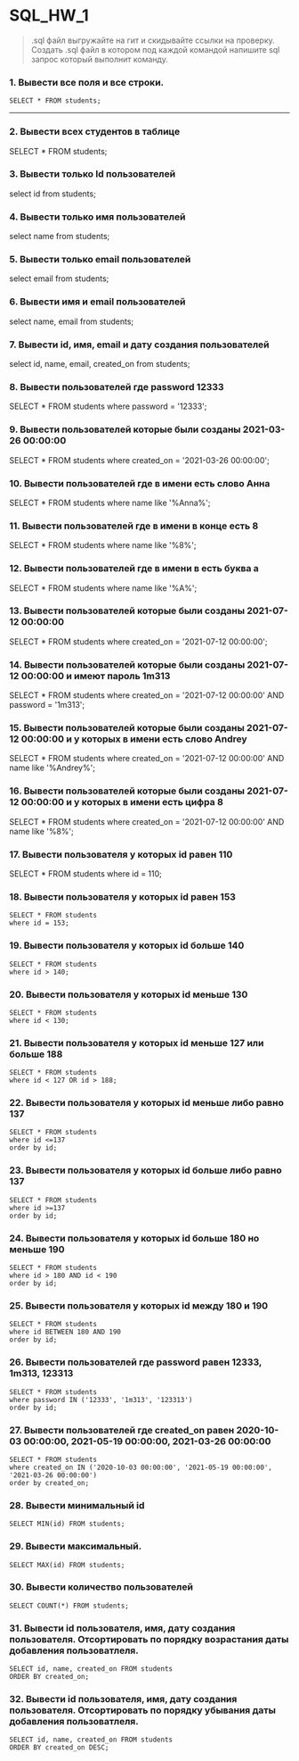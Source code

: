 # SQL_HW_1
> .sql файл выгружайте на гит и скидывайте ссылки на проверку.
> Создать .sql файл в котором под каждой командой напишите sql запрос который выполнит команду.

### 1. Вывести все поля и все строки.
```
SELECT * FROM students;
```
___
### 2. Вывести всех студентов в таблице
SELECT * FROM students;
### 3. Вывести только Id пользователей
select id from students;
### 4. Вывести только имя пользователей
select name from students;
### 5. Вывести только email пользователей
select email from students;
### 6. Вывести имя и email пользователей
select name, email from students;
### 7. Вывести id, имя, email и дату создания пользователей
select id, name, email, created_on from students;
### 8. Вывести пользователей где password 12333
SELECT * FROM students
where password = '12333';
### 9. Вывести пользователей которые были созданы 2021-03-26 00:00:00
SELECT * FROM students
where created_on  = '2021-03-26 00:00:00';
### 10. Вывести пользователей где в имени есть слово Анна
SELECT * FROM students
where name like '%Anna%';
### 11. Вывести пользователей где в имени в конце есть 8
SELECT * FROM students
where name like '%8%';
### 12. Вывести пользователей где в имени в есть буква а
SELECT * FROM students
where name like '%A%';
### 13. Вывести пользователей которые были созданы 2021-07-12 00:00:00
SELECT * FROM students
where created_on  = '2021-07-12 00:00:00';
### 14. Вывести пользователей которые были созданы 2021-07-12 00:00:00 и имеют пароль 1m313
SELECT * FROM students
where created_on  = '2021-07-12 00:00:00' AND password = '1m313';
### 15. Вывести пользователей которые были созданы 2021-07-12 00:00:00 и у которых в имени есть слово Andrey
SELECT * FROM students
where created_on  = '2021-07-12 00:00:00' AND name like '%Andrey%';
### 16. Вывести пользователей которые были созданы 2021-07-12 00:00:00 и у которых в имени есть цифра 8
SELECT * FROM students
where created_on  = '2021-07-12 00:00:00' AND name like '%8%';
### 17. Вывести пользователя у которых id равен 110
SELECT * FROM students
where id = 110;
### 18. Вывести пользователя у которых id равен 153
```
SELECT * FROM students
where id = 153;
```
### 19. Вывести пользователя у которых id больше 140
```
SELECT * FROM students
where id > 140;
```
### 20. Вывести пользователя у которых id меньше 130
```
SELECT * FROM students
where id < 130;
```
### 21. Вывести пользователя у которых id меньше 127 или больше 188
```
SELECT * FROM students
where id < 127 OR id > 188;
```
### 22. Вывести пользователя у которых id меньше либо равно 137
```
SELECT * FROM students
where id <=137
order by id;
```
### 23. Вывести пользователя у которых id больше либо равно 137
```
SELECT * FROM students
where id >=137
order by id;
```
### 24. Вывести пользователя у которых id больше 180 но меньше 190
```
SELECT * FROM students
where id > 180 AND id < 190
order by id;
```
### 25. Вывести пользователя у которых id между 180 и 190
```
SELECT * FROM students
where id BETWEEN 180 AND 190
order by id;
```
### 26. Вывести пользователей где password равен 12333, 1m313, 123313
```
SELECT * FROM students
where password IN ('12333', '1m313', '123313')
order by id;
```
### 27. Вывести пользователей где created_on равен 2020-10-03 00:00:00, 2021-05-19 00:00:00, 2021-03-26 00:00:00
```
SELECT * FROM students
where created_on IN ('2020-10-03 00:00:00', '2021-05-19 00:00:00', '2021-03-26 00:00:00')
order by created_on;
```
### 28. Вывести минимальный id 
```
SELECT MIN(id) FROM students;
```
### 29. Вывести максимальный.
```
SELECT MAX(id) FROM students;
```
### 30. Вывести количество пользователей
```
SELECT COUNT(*) FROM students;
```
### 31. Вывести id пользователя, имя, дату создания пользователя. Отсортировать по порядку возрастания даты добавления пользоватлеля.
```
SELECT id, name, created_on FROM students
ORDER BY created_on;
```
### 32. Вывести id пользователя, имя, дату создания пользователя. Отсортировать по порядку убывания даты добавления пользоватлеля.
```
SELECT id, name, created_on FROM students
ORDER BY created_on DESC;
```
